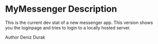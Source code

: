 # MyMessenger Description

This is the current dev stat of a new messenger app. This version shows you the loginpage and tries to login to a locally hosted server.

Author Deniz Durak
